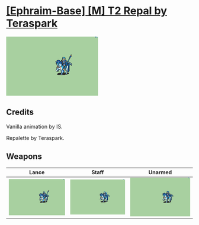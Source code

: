 # [\[Ephraim-Base\] \[M\] T2 Repal by Teraspark](./)

<img src="./2.%20Lance/Lance_000.png" alt="[Ephraim-Base] [M] T2 Repal by Teraspark standing" />

## Credits

Vanilla animation by IS.

Repalette by Teraspark.

## Weapons


|Lance |Staff |Unarmed |
|  :---: | :---: | :---: |
| <img alt="Lance animation" src="./2.%20Lance/Lance.gif" /> | <img alt="Staff animation" src="./7.%20Staff/Staff.gif" /> | <img alt="Unarmed animation" src="./8.%20Unarmed/Unarmed.gif" /> |
